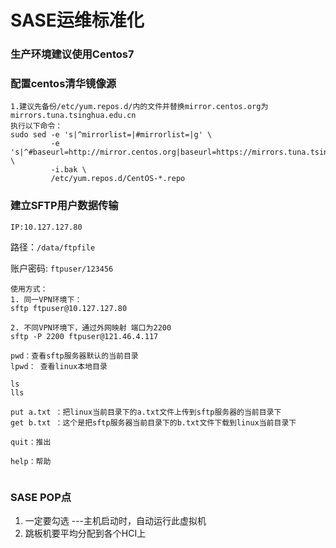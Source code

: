 # SASE运维标准化

### **生产环境建议使用Centos7**
### 配置centos清华镜像源
```shell
1.建议先备份/etc/yum.repos.d/内的文件并替换mirror.centos.org为mirrors.tuna.tsinghua.edu.cn
执行以下命令：
sudo sed -e 's|^mirrorlist=|#mirrorlist=|g' \
         -e 's|^#baseurl=http://mirror.centos.org|baseurl=https://mirrors.tuna.tsinghua.edu.cn|g' \
         -i.bak \
         /etc/yum.repos.d/CentOS-*.repo

```

### 建立SFTP用户数据传输
`IP:10.127.127.80` 

路径：`/data/ftpfile`

账户密码: `ftpuser/123456`

```shell
使用方式：
1. 同一VPN环境下：
sftp ftpuser@10.127.127.80

2. 不同VPN环境下，通过外网映射 端口为2200
sftp -P 2200 ftpuser@121.46.4.117

pwd：查看sftp服务器默认的当前目录
lpwd： 查看linux本地目录

ls
lls

put a.txt ：把linux当前目录下的a.txt文件上传到sftp服务器的当前目录下
get b.txt ：这个是把sftp服务器当前目录下的b.txt文件下载到linux当前目录下

quit：推出

help：帮助


```

### SASE POP点
1. 一定要勾选 ---主机启动时，自动运行此虚拟机
2. 跳板机要平均分配到各个HCI上